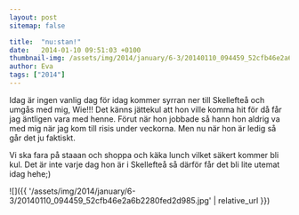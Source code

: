 ```yaml
---
layout: post
sitemap: false

title:  "nu:stan!"
date:   2014-01-10 09:51:03 +0100
thumbnail-img: /assets/img/2014/january/6-3/20140110_094459_52cfb46e2a6b2280fed2d985.jpg
author: Eva
tags: ["2014"]
---
```


Idag är ingen vanlig dag för idag kommer syrran ner till Skellefteå och umgås med mig, Wie!!! Det känns jättekul att hon ville komma hit för då får jag äntligen vara med henne. Förut när hon jobbade så hann hon aldrig va med mig när jag kom till risis under veckorna. Men nu när hon är ledig så går det ju faktiskt.

Vi ska fara på staaan och shoppa och käka lunch vilket säkert kommer bli kul. Det är inte varje dag hon är i Skellefteå så därför får det bli lite utemat idag hehe;)

![]({{ '/assets/img/2014/january/6-3/20140110_094459_52cfb46e2a6b2280fed2d985.jpg'  | relative_url }})

